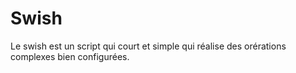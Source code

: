 # Swish

Le swish est un script qui court et simple qui réalise des orérations complexes bien configurées.

